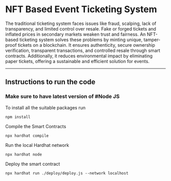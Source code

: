 # NFT Based Event Ticketing System

The traditional ticketing system faces issues like fraud, scalping, lack of transparency, and limited control over resale. Fake or forged tickets and inflated prices in secondary markets weaken trust and fairness. An NFT-based ticketing system solves these problems by minting unique, tamper-proof tickets on a blockchain. It ensures authenticity, secure ownership verification, transparent transactions, and controlled resale through smart contracts. Additionally, it reduces environmental impact by eliminating paper tickets, offering a sustainable and efficient solution for events.


______

## Instructions to run the code

### Make sure to have latest version of #Node JS 

To install all the suitable packages run
```shell
npm install  
```
Compile the Smart Contracts
```shell
npx hardhat compile
```
Run the local Hardhat network
```shell
npx hardhat node
```

Deploy the smart contract
```shell
npx hardhat run ./deploy/deploy.js --network localhost
```
